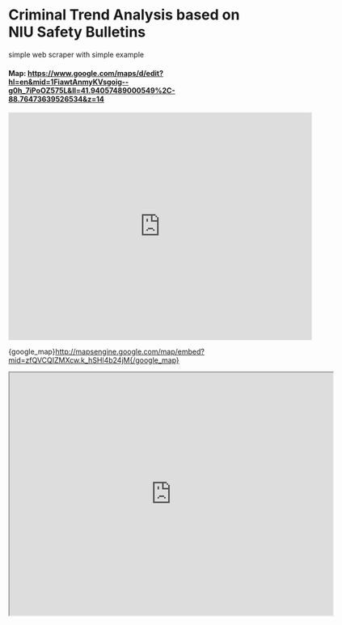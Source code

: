 # Criminal Trend Analysis based on NIU Safety Bulletins
simple web scraper with simple example


#### Map: https://www.google.com/maps/d/edit?hl=en&mid=1FiawtAnmyKVsgoig--g0h_7iPoOZ575L&ll=41.94057489000549%2C-88.76473639526534&z=14

<iframe src="https://www.google.com/maps/d/edit?hl=en&mid=1FiawtAnmyKVsgoig--g0h_7iPoOZ575L&ll=41.94057489000549%2C-88.76473639526534&z=14" width="600" height="450" frameborder="0" style="border:0" allowfullscreen></iframe>


{google_map}http://mapsengine.google.com/map/embed?mid=zfQVCQIZMXcw.k_hSHl4b24jM{/google_map}


<iframe src="https://www.google.com/maps/d/embed?mid=14RkKI6VjIGUDi8CqfpKRDJZTV5ZlkuMJ" width="640" height="480"></iframe>

